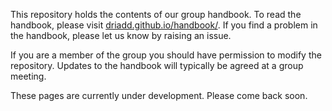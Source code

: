 This repository holds the contents of our group handbook. To read the handbook, please visit [driadd.github.io/handbook/](driadd.github.io/handbook/). If you find a problem in the handbook, please let us know by raising an issue.

If you are a member of the group you should have permission to modify the repository. Updates to the handbook will typically be agreed at a group meeting.

These pages are currently under development. Please come back soon.
